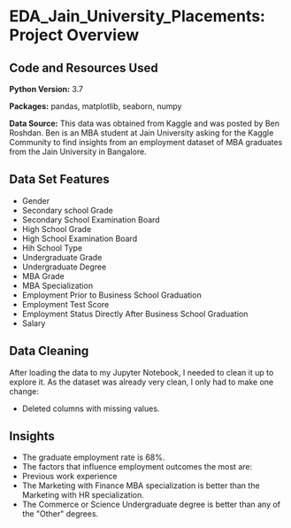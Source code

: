 # EDA_Jain_University_Placements: Project Overview

## Code and Resources Used
**Python Version:** 3.7

**Packages:** pandas, matplotlib, seaborn, numpy

**Data Source:** This data was obtained from Kaggle and was posted by Ben Roshdan. Ben is an MBA student at Jain University asking for the Kaggle Community to find insights from an employment dataset of MBA graduates from the Jain University in Bangalore. 

## Data Set Features
* Gender
* Secondary school Grade
* Secondary School Examination Board
* High School Grade
* High School Examination Board
* Hih School Type
* Undergraduate Grade
* Undergraduate Degree
* MBA Grade
* MBA Specialization 
* Employment Prior to Business School Graduation 
* Employment Test Score
* Employment Status Directly After Business School Graduation
* Salary

## Data Cleaning
After loading the data to my Jupyter Notebook, I needed to clean it up to explore it. As the dataset was already very clean, I only had to make one change:
* Deleted columns with missing values.

## Insights
* The graduate employment rate is 68%. 
* The factors that influence employment outcomes the most are: 
 * Previous work experience
 * The Marketing with Finance MBA specialization is better than the Marketing with HR specialization. 
 * The Commerce or Science Undergraduate degree is better than any of the "Other" degrees. 
